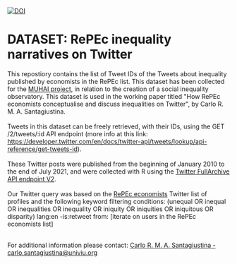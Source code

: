 [![DOI](https://sandbox.zenodo.org/badge/496327256.svg)](https://sandbox.zenodo.org/badge/latestdoi/496327256)


# DATASET: RePEc inequality narratives on Twitter

This repostiory contains the list of Tweet IDs of the Tweets about inequality published by economists in the RePEc list. 
This dataset has been collected for the [MUHAI project](https://muhai.univiu.org/), in relation to the creation of a  social inequality observatory. 
This dataset is used in the working paper titled "How RePEc economists conceptualise and discuss inequalities on Twitter", by Carlo R. M. A. Santagiustina. <br><br>
Tweets in this dataset can be freely retrieved, with their IDs, using the GET /2/tweets/:id API endpoint (more info at this link: https://developer.twitter.com/en/docs/twitter-api/tweets/lookup/api-reference/get-tweets-id).<br><br>
These Twitter posts were published from the beginning of January 2010 to the end of July 2021, and were collected with R using the [Twitter FullArchive API endpoint V2](https://developer.twitter.com/en/docs/twitter-api/tweets/search/quick-start/full-archive-search). <br><br>
Our Twitter query was based on the [RePEc economists](https://twitter.com/i/lists/1087053821786947584/members) Twitter list of profiles and the following keyword filtering conditions: (unequal OR inequal OR inequalities OR inequality OR iniquity OR iniquities OR iniquitous OR disparity) lang:en -is:retweet from: [iterate on users in the RePEc economists list]<br><br>


For additional information please contact: [Carlo R. M. A. Santagiustina - carlo.santagiustina@univiu.org](mailto:carlo.santagiustina@univiu.org)
